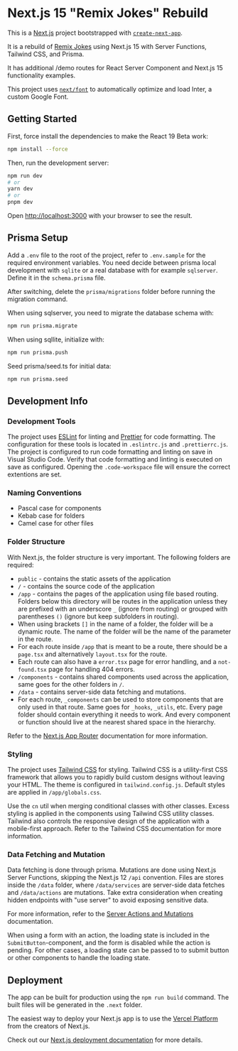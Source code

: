 # Next.js 15 "Remix Jokes" Rebuild

This is a [Next.js](https://nextjs.org/) project bootstrapped with [`create-next-app`](https://github.com/vercel/next.js/tree/canary/packages/create-next-app).

It is a rebuild of [Remix Jokes](https://remix.run/docs/en/main/tutorials/jokes) using Next.js 15 with Server Functions, Tailwind CSS, and Prisma.

It has additional /demo routes for React Server Component and Next.js 15 functionality examples.

This project uses [`next/font`](https://nextjs.org/docs/basic-features/font-optimization) to automatically optimize and load Inter, a custom Google Font.

## Getting Started

First, force install the dependencies to make the React 19 Beta work:

```bash
npm install --force
```

Then, run the development server:

```bash
npm run dev
# or
yarn dev
# or
pnpm dev
```

Open [http://localhost:3000](http://localhost:3000) with your browser to see the result.

## Prisma Setup

Add a `.env` file to the root of the project, refer to `.env.sample` for the required environment variables.
You need decide between prisma local development with `sqlite` or a real database with for example `sqlserver`. Define it in the `schema.prisma` file.

After switching, delete the `prisma/migrations` folder before running the migration command.

When using sqlserver, you need to migrate the database schema with:

```bash
npm run prisma.migrate
```

When using sqllite, initialize with:

```bash
npm run prisma.push
```

Seed prisma/seed.ts for initial data:

```sh
npm run prisma.seed
```

## Development Info

### Development Tools

The project uses [ESLint](https://eslint.org/) for linting and [Prettier](https://prettier.io/) for code formatting. The configuration for these tools is located in `.eslintrc.js` and `.prettierrc.js`. The project is configured to run code formatting and linting on save in Visual Studio Code. Verify that code formatting and linting is executed on save as configured. Opening the `.code-workspace` file will ensure the correct extentions are set.

### Naming Conventions

- Pascal case for components
- Kebab case for folders
- Camel case for other files

### Folder Structure

With Next.js, the folder structure is very important. The following folders are required:

- `public` - contains the static assets of the application
- `/` - contains the source code of the application
- `/app` - contains the pages of the application using file based routing. Folders below this directory will be routes in the application unless they are prefixed with an underscore `_` (ignore from routing) or grouped with parentheses `()` (ignore but keep subfolders in routing).
- When using brackets `[]` in the name of a folder, the folder will be a dynamic route. The name of the folder will be the name of the parameter in the route.
- For each route inside `/app` that is meant to be a route, there should be a `page.tsx` and alternatively `layout.tsx` for the route.
- Each route can also have a `error.tsx` page for error handling, and a `not-found.tsx` page for handling 404 errors.
- `/components` - contains shared components used across the application, same goes for the other folders in `/`.
- `/data` - contains server-side data fetching and mutations.
- For each route, `_components` can be used to store components that are only used in that route. Same goes for `_hooks`, `_utils`, etc. Every page folder should contain everything it needs to work. And every component or function should live at the nearest shared space in the hierarchy.

Refer to the [Next.js App Router](https://nextjs.org/docs/app) documentation for more information.

### Styling

The project uses [Tailwind CSS](https://tailwindcss.com/) for styling. Tailwind CSS is a utility-first CSS framework that allows you to rapidly build custom designs without leaving your HTML. The theme is configured in `tailwind.config.js`. Default styles are applied in `/app/globals.css`.

Use the `cn` util when merging conditional classes with other classes. Excess styling is applied in the components using Tailwind CSS utility classes. Tailwind also controls the responsive design of the application with a mobile-first approach. Refer to the Tailwind CSS documentation for more information.

### Data Fetching and Mutation

Data fetching is done through prisma. Mutations are done using Next.js Server Functions, skipping the Next.js 12 `/api` convention. Files are stores inside the `/data` folder, where `/data/services` are server-side data fetches and `/data/actions` are mutations. Take extra consideration when creating hidden endpoints with "use server" to avoid exposing sensitive data.

For more information, refer to the [Server Actions and Mutations](https://nextjs.org/docs/app/building-your-application/data-fetching/server-actions-and-mutations) documentation.

When using a form with an action, the loading state is included in the `SubmitButton`-component, and the form is disabled while the action is pending. For other cases, a loading state can be passed to to submit button or other components to handle the loading state.

## Deployment

The app can be built for production using the `npm run build` command. The built files will be generated in the `.next` folder.

The easiest way to deploy your Next.js app is to use the [Vercel Platform](https://vercel.com/new?utm_medium=default-template&filter=next.js&utm_source=create-next-app&utm_campaign=create-next-app-readme) from the creators of Next.js.

Check out our [Next.js deployment documentation](https://nextjs.org/docs/deployment) for more details.
